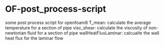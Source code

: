 # OF-post_process-script
some post process script for openfoam8
T_mean: calculate the average temperature for a section of pipe
visc_shear: calculate the viscosity of non-newtonian fluid for a section of pipe
wallHeatFluxLaminar: calcualte the wall heat flux for the laminar flow
